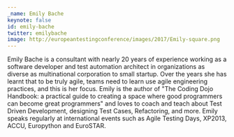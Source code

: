 ```yaml
---
_name: Emily Bache
keynote: false
id: emily-bache
twitter: emilybache
image: http://europeantestingconference/images/2017/Emily-square.png
---
```

Emily Bache is a consultant with nearly 20 years of experience working as a software developer and test automation architect in organizations as diverse as multinational corporation to small startup. Over the years she has learnt that to be truly agile, teams need to learn use agile engineering practices, and this is her focus. Emily is the author of "The Coding Dojo Handbook: a practical guide to creating a space where good programmers can become great programmers" and loves to coach and teach about Test Driven Development, designing Test Cases, Refactoring, and more. Emily speaks regularly at international events such as Agile Testing Days, XP2013, ACCU, Europython and EuroSTAR.
